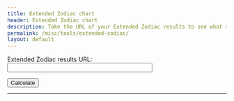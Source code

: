 ```yaml
---
title: Extended Zodiac chart
header: Extended Zodiac chart
description: Take the URL of your Extended Zodiac results to see what score you got in all Aspects.
permalink: /misc/tools/extended-zodiac/
layout: default
---
```

<script src="https://cdn.jsdelivr.net/npm/chart.js"></script>
<script src="/misc/tools/extended-zodiac.js" type="text/javascript"></script>

<label for="testurl">Extended Zodiac results URL:</label><br>
<input id="testurl" type="text" style="width: 25em;">

<button onclick="ball()">Calculate</button>

***

<ul id="results"></ul>

<canvas id="graph" width="0" height="0"></canvas>

<script>
    
</script>

<style>
    canvas{
        background-image: url(http://hs.hiveswap.com/ezodiac/images/aspects.png);
        background-position: center;
        background-size: cover;
    }
</style>